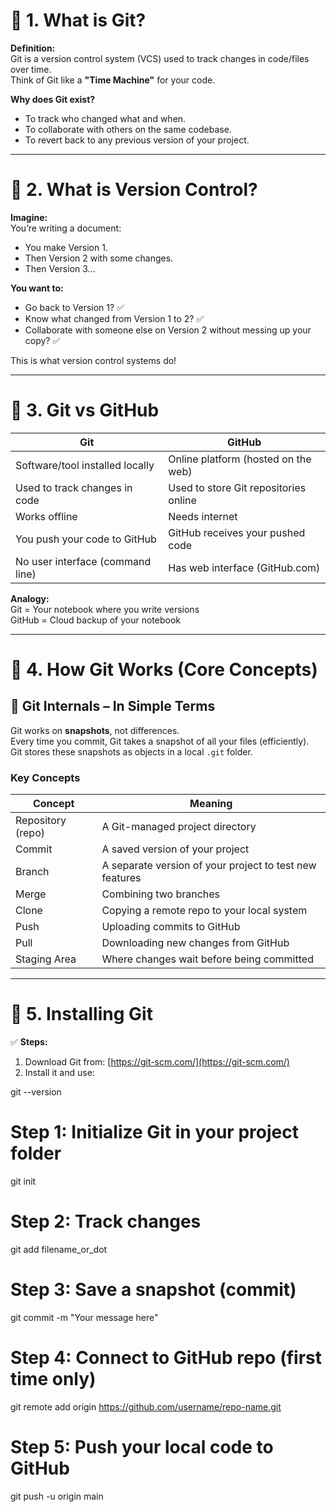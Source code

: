 # 🔹 1. What is Git?

**Definition:**  
Git is a version control system (VCS) used to track changes in code/files over time.  
Think of Git like a **"Time Machine"** for your code.

**Why does Git exist?**
- To track who changed what and when.
- To collaborate with others on the same codebase.
- To revert back to any previous version of your project.

---

# 🔹 2. What is Version Control?

**Imagine:**  
You’re writing a document:

- You make Version 1.
- Then Version 2 with some changes.
- Then Version 3...

**You want to:**
- Go back to Version 1? ✅  
- Know what changed from Version 1 to 2? ✅  
- Collaborate with someone else on Version 2 without messing up your copy? ✅  

This is what version control systems do!

---

# 🔹 3. Git vs GitHub

| Git | GitHub |
|-----|--------|
| Software/tool installed locally | Online platform (hosted on the web) |
| Used to track changes in code | Used to store Git repositories online |
| Works offline | Needs internet |
| You push your code to GitHub | GitHub receives your pushed code |
| No user interface (command line) | Has web interface (GitHub.com) |

**Analogy:**  
Git = Your notebook where you write versions  
GitHub = Cloud backup of your notebook

---

# 🔹 4. How Git Works (Core Concepts)

## 🧠 Git Internals – In Simple Terms
Git works on **snapshots**, not differences.  
Every time you commit, Git takes a snapshot of all your files (efficiently).  
Git stores these snapshots as objects in a local `.git` folder.

### Key Concepts

| Concept | Meaning |
|---------|---------|
| Repository (repo) | A Git-managed project directory |
| Commit | A saved version of your project |
| Branch | A separate version of your project to test new features |
| Merge | Combining two branches |
| Clone | Copying a remote repo to your local system |
| Push | Uploading commits to GitHub |
| Pull | Downloading new changes from GitHub |
| Staging Area | Where changes wait before being committed |

---

# 🔹 5. Installing Git

✅ **Steps:**
1. Download Git from: [https://git-scm.com/](https://git-scm.com/)
2. Install it and use:


git --version


# Step 1: Initialize Git in your project folder
git init

# Step 2: Track changes
git add filename_or_dot

# Step 3: Save a snapshot (commit)
git commit -m "Your message here"

# Step 4: Connect to GitHub repo (first time only)
git remote add origin https://github.com/username/repo-name.git

# Step 5: Push your local code to GitHub
git push -u origin main
